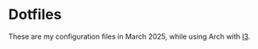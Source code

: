 # Dotfiles
These are my configuration files in March 2025, while using Arch with [I3](https://i3wm.org/).
